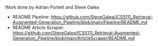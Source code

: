 Work done by Adrian Portelli and Steve Galea
* README Pipeline: https://github.com/SteveGalea/ICS5111_Retrieval-Augmented-Generation_Pipeline/blob/main/Pipeline/README.md
* README Article Scraper: https://github.com/SteveGalea/ICS5111_Retrieval-Augmented-Generation_Pipeline/blob/main/ArticleScraper/README.md